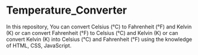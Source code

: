 # Temperature_Converter
In this repository, You can convert Celsius (°C) to Fahrenheit (°F) and Kelvin (K) or can convert Fahrenheit (°F) to Celsius (°C) and Kelvin (K) or can convert  Kelvin (K) into Celsius (°C) and Fahrenheit (°F) using the knowledge of HTML, CSS, JavaScript.

